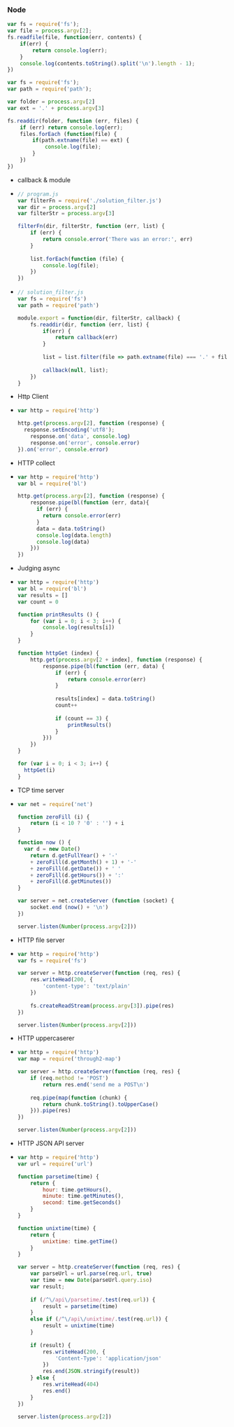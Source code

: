### Node ###

```js
var fs = require('fs');
var file = process.argv[2];
fs.readfile(file, function(err, contents) {
    if(err) {
		return console.log(err);
    }
    console.log(contents.toString().split('\n').length - 1);
})
```

```js
var fs = require('fs');
var path = require('path');

var folder = process.argv[2]
var ext = '.' + process.argv[3]

fs.readdir(folder, function (err, files) {
    if (err) return console.log(err);
    files.forEach (function(file) {
        if(path.extname(file) == ext) {
            console.log(file);
        }
    })
})
```

+ callback & module

+ ```js
  // program.js
  var filterFn = require('./solution_filter.js')
  var dir = process.argv[2]
  var filterStr = process.argv[3]

  filterFn(dir, filterStr, function (err, list) {
      if (err) {
          return console.error('There was an error:', err)
      }
      
      list.forEach(function (file) {
          console.log(file);
      })
  })
  ```

+ ```js
  // solution_filter.js
  var fs = require('fs')
  var path = require('path')

  module.export = function(dir, filterStr, callback) {
      fs.readdir(dir, function (err, list) {
          if(err) {
              return callback(err)
          }
          
          list = list.filter(file => path.extname(file) === '.' + filterStr);
          
          callback(null, list);
      })
  }
  ```

+ Http Client

+ ```js
  var http = require('http')

  http.get(process.argv[2], function (response) {
  	response.setEncoding('utf8');
      response.on('data', console.log)
      response.on('error', console.error)
  }).on('error', console.error)
  ```

+ HTTP collect

+ ```js
  var http = require('http')
  var bl = require('bl')

  http.get(process.argv[2], function (response) {
      response.pipe(bl(function (err, data){
  		if (err) {
          return console.error(err)
      	}
      	data = data.toString()
      	console.log(data.length)
      	console.log(data)
      })) 
  })
  ```

+ Judging async 

+ ```js
  var http = require('http')
  var bl = require('bl')
  var results = []
  var count = 0

  function printResults () {
      for (var i = 0; i < 3; i++) {
          console.log(results[i])
      }
  }

  function httpGet (index) {
      http.get(process.argv[2 + index], function (response) {
          response.pipe(bl(function (err, data) {
              if (err) {
                  return console.error(err)
              }
              
              results[index] = data.toString()
              count++
              
              if (count == 3) {
                  printResults()
              }
          }))
      })
  }

  for (var i = 0; i < 3; i++) {
  	httpGet(i)
  }
  ```

+ TCP time server

+ ```js
  var net = require('net')

  function zeroFill (i) {
      return (i < 10 ? '0' : '') + i
  }

  function now () {
  	var d = new Date()
      return d.getFullYear() + '-'
      + zeroFill(d.getMonth() + 1) + '-'
      + zeroFill(d.getDate()) + ' '
      + zeroFill(d.getHours()) + ':' 
      + zeroFill(d.getMinutes())
  }

  var server = net.createServer (function (socket) {
      socket.end (now() + '\n')
  })

  server.listen(Number(process.argv[2]))
  ```

+ HTTP file server

+ ```js
  var http = require('http')
  var fs = require('fs')

  var server = http.createServer(function (req, res) {
      res.writeHead(200, {
          'content-type': 'text/plain'
      })
      
      fs.createReadStream(process.argv[3]).pipe(res)
  })

  server.listen(Number(process.argv[2]))
  ```

+ HTTP uppercaserer

+ ```js
  var http = require('http')
  var map = require('through2-map')

  var server = http.createServer(function (req, res) {
      if (req.method != 'POST')
          return res.end('send me a POST\n')
      
      req.pipe(map(function (chunk) {
          return chunk.toString().toUpperCase()
      })).pipe(res)
  })

  server.listen(Number(process.argv[2]))
  ```

+ HTTP JSON API server

+ ```js
  var http = require('http')
  var url = require('url')

  function parsetime(time) {
      return {
          hour: time.getHours(),
          minute: time.getMinutes(),
          second: time.getSeconds()
      }
  }

  function unixtime(time) {
      return {
          unixtime: time.getTime()
      }
  }

  var server = http.createServer(function (req, res) {
      var parseUrl = url.parse(req.url, true)
      var time = new Date(parseUrl.query.iso)
      var result;
      
      if (/^\/api\/parsetime/.test(req.url)) {
          result = parsetime(time)
      }
      else if (/^\/api\/unixtime/.test(req.url)) {
          result = unixtime(time)       
      }
      
      if (result) {
          res.writeHead(200, {
              'Content-Type': 'application/json'
          })
          res.end(JSON.stringify(result))
      } else {
          res.writeHead(404)
          res.end()
      }
  })

  server.listen(process.argv[2])
  ```

  ​

